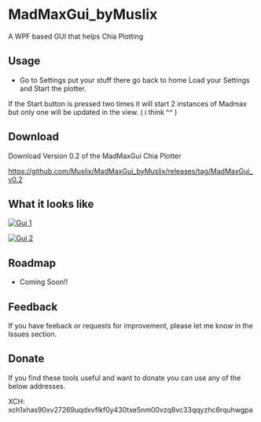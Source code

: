 # MadMaxGui_byMuslix

A WPF based GUI that helps Chia Plotting

## Usage

- Go to Settings put your stuff there go back to home Load your Settings and Start the plotter. 

 If the Start button is pressed two times it will start 2 instances of Madmax but only one will be updated in the view. ( i think ^^ ) 

## Download 

Download Version 0.2 of the MadMaxGui Chia Plotter

https://github.com/Muslix/MadMaxGui_byMuslix/releases/tag/MadMaxGui_v0.2

## What it looks like
[![Gui 1](https://i.ibb.co/5TCnrNs/Gui1.png)](https://ibb.co/mJdX9Lh)

[![Gui 2](https://i.ibb.co/bzGsM4Y/Gui2.png)](https://ibb.co/720nd3B)

## Roadmap

- Coming Soon!!

## Feedback

If you have feeback or requests for improvement, please let me know in the Issues section.

## Donate
If you find these tools useful and want to donate you can use any of the below addresses.

XCH: xch1xhas90xv27269uqdxvflkf0y430txe5nm00vzq8vc33qqyzhc6rquhwgpa
